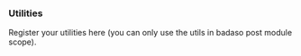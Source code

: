 ### Utilities

Register your utilities here (you can only use the utils in badaso post module scope).